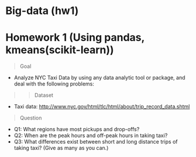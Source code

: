 # Big-data (hw1) 

# Homework 1 (Using pandas, kmeans(scikit-learn))

> Goal
* Analyze NYC Taxi Data by using any data analytic tool or package, and deal with the following problems:
>> Dataset
* Taxi data: http://www.nyc.gov/html/tlc/html/about/trip_record_data.shtml
> Question
* Q1: What regions have most pickups and drop-offs?
* Q2: When are the peak hours and off-peak hours in taking taxi?
* Q3: What differences exist between short and long distance trips of taking taxi? (Give as many as you can.)
